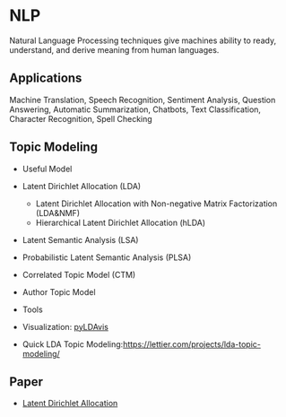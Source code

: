 # NLP
Natural Language Processing techniques give machines ability to ready, understand, and derive meaning from human languages.

Applications
--------------- 

Machine Translation, Speech Recognition, Sentiment Analysis, Question Answering, Automatic Summarization, Chatbots, Text Classification, Character Recognition, Spell Checking

Topic Modeling
--------------- 

- Useful Model
 - Latent Dirichlet Allocation (LDA)
   - Latent Dirichlet Allocation with Non-negative Matrix Factorization (LDA&NMF)
   - Hierarchical Latent Dirichlet Allocation (hLDA)
 - Latent Semantic Analysis (LSA)
 - Probabilistic Latent Semantic Analysis (PLSA)
 - Correlated Topic Model (CTM)
 - Author Topic Model


- Tools
 - Visualization: [pyLDAvis](https://github.com/bmabey/pyLDAvis/tree/master/notebooks)
 - Quick LDA Topic Modeling:<https://lettier.com/projects/lda-topic-modeling/>

Paper
--------------- 
- [Latent Dirichlet Allocation](https://ai.stanford.edu/~ang/papers/jair03-lda.pdf)
